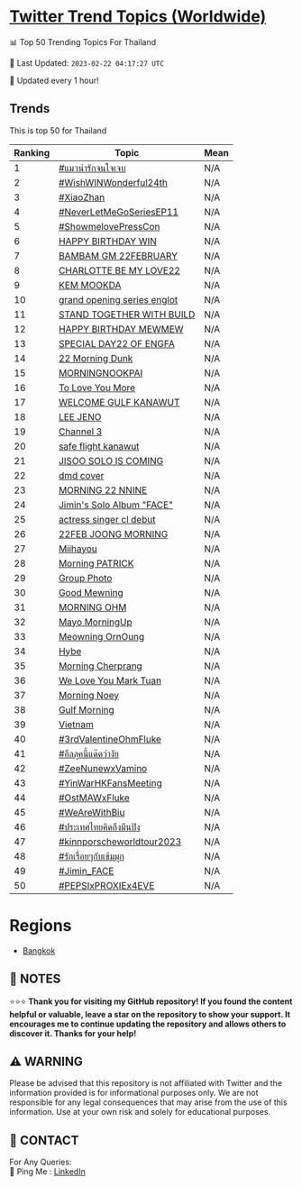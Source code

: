 [Twitter Trend Topics (Worldwide)](https://github.com/ErcinDedeoglu/Twitter-Trend-Topics)
==========


📊 Top 50 Trending Topics For Thailand

📆 Last Updated: `2023-02-22 04:17:27 UTC`

🔧 Updated every 1 hour!


## Trends

This is top 50 for Thailand

| Ranking | Topic | Mean |
| ------- | ------------ | ------------ |
| 1 | [#แมวน่ารักจนใจเจบ](http://twitter.com/search?q=%23%e0%b9%81%e0%b8%a1%e0%b8%a7%e0%b8%99%e0%b9%88%e0%b8%b2%e0%b8%a3%e0%b8%b1%e0%b8%81%e0%b8%88%e0%b8%99%e0%b9%83%e0%b8%88%e0%b9%80%e0%b8%88%e0%b8%9a) | N/A |
| 2 | [#WishWINWonderful24th](http://twitter.com/search?q=%23WishWINWonderful24th) | N/A |
| 3 | [#XiaoZhan](http://twitter.com/search?q=%23XiaoZhan) | N/A |
| 4 | [#NeverLetMeGoSeriesEP11](http://twitter.com/search?q=%23NeverLetMeGoSeriesEP11) | N/A |
| 5 | [#ShowmelovePressCon](http://twitter.com/search?q=%23ShowmelovePressCon) | N/A |
| 6 | [HAPPY BIRTHDAY WIN](http://twitter.com/search?q=HAPPY+BIRTHDAY+WIN) | N/A |
| 7 | [BAMBAM GM 22FEBRUARY](http://twitter.com/search?q=BAMBAM+GM+22FEBRUARY) | N/A |
| 8 | [CHARLOTTE BE MY LOVE22](http://twitter.com/search?q=CHARLOTTE+BE+MY+LOVE22) | N/A |
| 9 | [KEM MOOKDA](http://twitter.com/search?q=KEM+MOOKDA) | N/A |
| 10 | [grand opening series englot](http://twitter.com/search?q=grand+opening+series+englot) | N/A |
| 11 | [STAND TOGETHER WITH BUILD](http://twitter.com/search?q=STAND+TOGETHER+WITH+BUILD) | N/A |
| 12 | [HAPPY BIRTHDAY MEWMEW](http://twitter.com/search?q=HAPPY+BIRTHDAY+MEWMEW) | N/A |
| 13 | [SPECIAL DAY22 OF ENGFA](http://twitter.com/search?q=SPECIAL+DAY22+OF+ENGFA) | N/A |
| 14 | [22 Morning Dunk](http://twitter.com/search?q=22+Morning+Dunk) | N/A |
| 15 | [MORNING​ NOOKPAI](http://twitter.com/search?q=MORNING%e2%80%8b+NOOKPAI) | N/A |
| 16 | [To Love You More](http://twitter.com/search?q=To+Love+You+More) | N/A |
| 17 | [WELCOME GULF KANAWUT](http://twitter.com/search?q=WELCOME+GULF+KANAWUT) | N/A |
| 18 | [LEE JENO](http://twitter.com/search?q=LEE+JENO) | N/A |
| 19 | [Channel 3](http://twitter.com/search?q=Channel+3) | N/A |
| 20 | [safe flight kanawut](http://twitter.com/search?q=safe+flight+kanawut) | N/A |
| 21 | [JISOO SOLO IS COMING](http://twitter.com/search?q=JISOO+SOLO+IS+COMING) | N/A |
| 22 | [dmd cover](http://twitter.com/search?q=dmd+cover) | N/A |
| 23 | [MORNING 22 NNINE](http://twitter.com/search?q=MORNING+22+NNINE) | N/A |
| 24 | [Jimin's Solo Album "FACE"](http://twitter.com/search?q=Jimin%27s+Solo+Album+%22FACE%22) | N/A |
| 25 | [actress singer cl debut](http://twitter.com/search?q=actress+singer+cl+debut) | N/A |
| 26 | [22FEB JOONG MORNING](http://twitter.com/search?q=22FEB+JOONG+MORNING) | N/A |
| 27 | [Miihayou](http://twitter.com/search?q=Miihayou) | N/A |
| 28 | [Morning PATRICK](http://twitter.com/search?q=Morning+PATRICK) | N/A |
| 29 | [Group Photo](http://twitter.com/search?q=Group+Photo) | N/A |
| 30 | [Good Mewning](http://twitter.com/search?q=Good+Mewning) | N/A |
| 31 | [MORNING OHM](http://twitter.com/search?q=MORNING+OHM) | N/A |
| 32 | [Mayo MorningUp](http://twitter.com/search?q=Mayo+MorningUp) | N/A |
| 33 | [Meowning OrnOung](http://twitter.com/search?q=Meowning+OrnOung) | N/A |
| 34 | [Hybe](http://twitter.com/search?q=Hybe) | N/A |
| 35 | [Morning Cherprang](http://twitter.com/search?q=Morning+Cherprang) | N/A |
| 36 | [We Love You Mark Tuan](http://twitter.com/search?q=We+Love+You+Mark+Tuan) | N/A |
| 37 | [Morning Noey](http://twitter.com/search?q=Morning+Noey) | N/A |
| 38 | [Gulf Morning](http://twitter.com/search?q=Gulf+Morning) | N/A |
| 39 | [Vietnam](http://twitter.com/search?q=Vietnam) | N/A |
| 40 | [#3rdValentineOhmFluke](http://twitter.com/search?q=%233rdValentineOhmFluke) | N/A |
| 41 | [#อึลลุคนี้แด๊ดว่างัย](http://twitter.com/search?q=%23%e0%b8%ad%e0%b8%b6%e0%b8%a5%e0%b8%a5%e0%b8%b8%e0%b8%84%e0%b8%99%e0%b8%b5%e0%b9%89%e0%b9%81%e0%b8%94%e0%b9%8a%e0%b8%94%e0%b8%a7%e0%b9%88%e0%b8%b2%e0%b8%87%e0%b8%b1%e0%b8%a2) | N/A |
| 42 | [#ZeeNunewxVamino](http://twitter.com/search?q=%23ZeeNunewxVamino) | N/A |
| 43 | [#YinWarHKFansMeeting](http://twitter.com/search?q=%23YinWarHKFansMeeting) | N/A |
| 44 | [#OstMAWxFluke](http://twitter.com/search?q=%23OstMAWxFluke) | N/A |
| 45 | [#WeAreWithBiu](http://twitter.com/search?q=%23WeAreWithBiu) | N/A |
| 46 | [#ประเทศไทยคิดถึงมีนปิง](http://twitter.com/search?q=%23%e0%b8%9b%e0%b8%a3%e0%b8%b0%e0%b9%80%e0%b8%97%e0%b8%a8%e0%b9%84%e0%b8%97%e0%b8%a2%e0%b8%84%e0%b8%b4%e0%b8%94%e0%b8%96%e0%b8%b6%e0%b8%87%e0%b8%a1%e0%b8%b5%e0%b8%99%e0%b8%9b%e0%b8%b4%e0%b8%87) | N/A |
| 47 | [#kinnporscheworldtour2023](http://twitter.com/search?q=%23kinnporscheworldtour2023) | N/A |
| 48 | [#รักเรื่อยๆกับเข้มมุก](http://twitter.com/search?q=%23%e0%b8%a3%e0%b8%b1%e0%b8%81%e0%b9%80%e0%b8%a3%e0%b8%b7%e0%b9%88%e0%b8%ad%e0%b8%a2%e0%b9%86%e0%b8%81%e0%b8%b1%e0%b8%9a%e0%b9%80%e0%b8%82%e0%b9%89%e0%b8%a1%e0%b8%a1%e0%b8%b8%e0%b8%81) | N/A |
| 49 | [#Jimin_FACE](http://twitter.com/search?q=%23Jimin_FACE) | N/A |
| 50 | [#PEPSIxPROXIEx4EVE](http://twitter.com/search?q=%23PEPSIxPROXIEx4EVE) | N/A |



# Regions

* [Bangkok](</Thailand/Bangkok.md>)



## 📝 NOTES

⭐⭐⭐ **Thank you for visiting my GitHub repository! If you found the content helpful or valuable, leave a star on the repository to show your support. It encourages me to continue updating the repository and allows others to discover it. Thanks for your help!**


## ⚠️ WARNING

Please be advised that this repository is not affiliated with Twitter and the information provided is for informational purposes only. We are not responsible for any legal consequences that may arise from the use of this information. Use at your own risk and solely for educational purposes.


## 📨 CONTACT

 For Any Queries:  
            🏓 Ping Me : [LinkedIn](https://www.linkedin.com/in/ercindedeoglu/)
